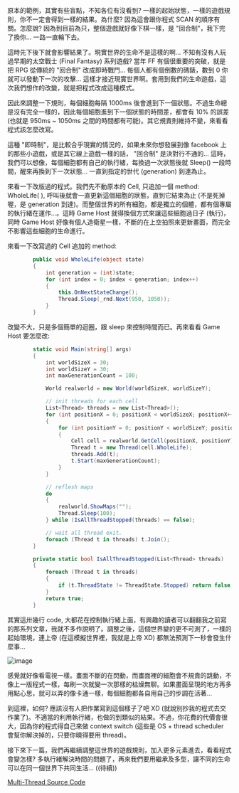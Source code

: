 原本的範例，其實有些盲點，不知各位有沒看到? 一樣的起始狀態，一樣的遊戲規則，你不一定會得到一樣的結果。為什麼? 因為這會跟你程式 SCAN 的順序有關。怎麼說? 因為到目前為只，整個遊戲就好像下棋一樣，是 "回合制"，我下完了換你... 一路一直輪下去。

這時先下後下就會影響結果了。現實世界的生命不是這樣的啊... 不知有沒有人玩過早期的太空戰士 (Final Fantasy) 系列遊戲? 當年 FF 有個很重要的突破，就是把 RPG 從傳統的 "回合制" 改成即時戰鬥... 每個人都有個倒數的碼錶，數到 0 你就可以發動下一次的攻擊... 這樣才接近現實世界啊。套用到我們的生命遊戲，這次我們想作的改變，就是把程式改成這種模式。

因此來調整一下規則，每個細胞每隔 1000ms 後會進到下一個狀態。不過生命總是沒有完全一樣的，因此每個細胞進到下一個狀態的時間差，都會有 10% 的誤差 (也就是 950ms ~ 1050ms 之間的時間都有可能)。其它規責則維持不變，來看看程式該怎麼改寫。

這種 "即時制"，是比較合乎現實的情況的，如果未來你想發展到像 facebook 上的那些小遊戲，或是其它線上遊戲一樣的話， "回合制" 是決對行不通的... 這時，我們可以想像，每個細胞都有自己的執行緒，每換過一次狀態後就 Sleep() 一段時間，醒來再換到下一次狀態... 一直到指定的世代 (generation) 到達為止。

來看一下改版過的程式。我們先不動原本的 Cell, 只追加一個 method: WholeLife( ), 呼叫後就會一直更新這個細胞的狀態，直到它結束為止 (不是死掉喔，是 generation 到達)。而整個世界的所有細胞，都是獨立的個體，都有個專屬的執行緒在運作...。這時 Game Host 就得換個方式來讓這些細胞過日子 (執行)，同時 Game Host 好像有個人造衛星一樣，不斷的在上空拍照來更新畫面，而完全不影響這些細胞的生命進行。

來看一下改寫過的 Cell 追加的 method:

```csharp
        public void WholeLife(object state)
        {
            int generation = (int)state;
            for (int index = 0; index < generation; index++)
            {
                this.OnNextStateChange();
                Thread.Sleep(_rnd.Next(950, 1050));
            }
        }
```

改變不大，只是多個簡單的迴圈，跟 sleep 來控制時間而已。再來看看 Game Host 要怎麼改:

```csharp
        static void Main(string[] args)
        {
            int worldSizeX = 30;
            int worldSizeY = 30;
            int maxGenerationCount = 100;

            World realworld = new World(worldSizeX, worldSizeY);

            // init threads for each cell
            List<Thread> threads = new List<Thread>();
            for (int positionX = 0; positionX < worldSizeX; positionX++)
            {
                for (int positionY = 0; positionY < worldSizeY; positionY++)
                {
                    Cell cell = realworld.GetCell(positionX, positionY);
                    Thread t = new Thread(cell.WholeLife);
                    threads.Add(t);
                    t.Start(maxGenerationCount);
                }
            }

            // reflesh maps
            do
            {
                realworld.ShowMaps("");
                Thread.Sleep(100);
            } while (IsAllThreadStopped(threads) == false);

            // wait all thread exit.
            foreach (Thread t in threads) t.Join();
        }

        private static bool IsAllThreadStopped(List<Thread> threads)
        {
            foreach (Thread t in threads)
            {
                if (t.ThreadState != ThreadState.Stopped) return false;
            }
            return true;
        }
```

 

其實這卅幾行 code, 大都花在控制執行緒上面，有興趣的讀者可以翻翻我之前寫的那系列文章，我就不多作說明了。調整之後，這個世界變的更不可測了，一樣的起始環境，連上帝 (在這模擬世界裡，我就是上帝 XD) 都無法預測下一秒會發生什麼事...

![image](/images/2009-09-15-design-case-study-game-of-life-3-timing-control/image.png)

 

感覺就好像看電視一樣。畫面不斷的在閃動，而畫面裡的細胞會不規責的跳動，不像上一版程式一樣，每刷一次就變一次那樣的枯燥無聊。如果畫面呈現的地方再多用點心思，就可以弄的像卡通一樣，每個細胞都各自用自己的步調在活著...

到這裡，如何? 應該沒有人把作業寫到這個樣子了吧 XD (就說別抄我的程式去交作業了)。不適當的利用執行緒，也做的到類似的結果。不過，你花費的代價會很大，因為你的程式得自己來做 context switch (這些是 OS + thread scheduler 會幫你解決掉的，只要你曉得要用 thread)。

接下來下一篇，我們再繼續調整這世界的遊戲規則，加入更多元素進去，看看程式會變怎樣? 多執行緒解決時間的問題了，再來我們要用繼承及多型，讓不同的生命可以在同一個世界下共同生活...  ((待續))

 
[Multi-Thread Source Code](/wp-content/be-files/WindowsLiveWriter/3/5579A0F9/BLOG_3.zip)